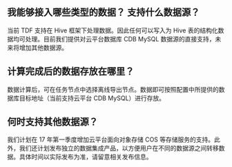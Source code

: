 ## 我能够接入哪些类型的数据？ 支持什么数据源？

当前 TDF 支持在 Hive 框架下处理数据。因此任何可以写入为 Hive 表的结构化数据均可处理。目前我们提供对云平台数据库 CDB MySQL 数据源的直接支持，未来将增加其他数据源。

## 计算完成后的数据存放在哪里？

数据计算后，可在任务节点中选择离线导出节点。数据即可按照配置中所提供的数据库目标地址（当前支持云平台 CDB MySQL）进行存放。

## 何时支持其他数据源？

我们计划在 17 年第一季度增加云平台面向对象存储 COS 等存储服务的支持。此外，我们还计划发布独立的数据集成产品，以方便用户在不同的数据源之间转移数据。具体时间以实际发布为准，请留意相关发布信息。

